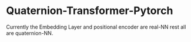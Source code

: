 # Quaternion-Transformer-Pytorch

Currently the Embedding Layer and positional encoder are real-NN rest all are quaternion-NN.
